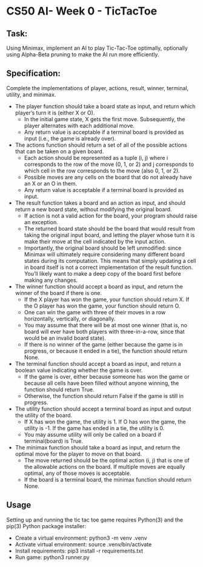 # CS50 AI- Week 0 - TicTacToe

## Task:
Using Minimax, implement an AI to play Tic-Tac-Toe optimally, optionally using Alpha-Beta pruning to make the AI run more efficiently.


## Specification:

Complete the implementations of player, actions, result, winner, terminal, utility, and minimax.

* The player function should take a board state as input, and return which player’s turn it is (either X or O).
  * In the initial game state, X gets the first move. Subsequently, the player alternates with each additional move.
  * Any return value is acceptable if a terminal board is provided as input (i.e., the game is already over).
* The actions function should return a set of all of the possible actions that can be taken on a given board.
  * Each action should be represented as a tuple (i, j) where i corresponds to the row of the move (0, 1, or 2) and j corresponds to which cell in the row corresponds to the move (also 0, 1, or 2).
  * Possible moves are any cells on the board that do not already have an X or an O in them.
  * Any return value is acceptable if a terminal board is provided as input.
* The result function takes a board and an action as input, and should return a new board state, without modifying the original board.
  * If action is not a valid action for the board, your program should raise an exception.
  * The returned board state should be the board that would result from taking the original input board, and letting the player whose turn it is make their move at the cell indicated by the input action.
  * Importantly, the original board should be left unmodified: since Minimax will ultimately require considering many different board states during its computation. This means that simply updating a cell in board itself is not a correct implementation of the result function. You’ll likely want to make a deep copy of the board first before making any changes.
* The winner function should accept a board as input, and return the winner of the board if there is one.
  * If the X player has won the game, your function should return X. If the O player has won the game, your function should return O.
  * One can win the game with three of their moves in a row horizontally, vertically, or diagonally.
  * You may assume that there will be at most one winner (that is, no board will ever have both players with three-in-a-row, since that would be an invalid board state).
  * If there is no winner of the game (either because the game is in progress, or because it ended in a tie), the function should return None.
* The terminal function should accept a board as input, and return a boolean value indicating whether the game is over.
  * If the game is over, either because someone has won the game or because all cells have been filled without anyone winning, the function should return True.
  * Otherwise, the function should return False if the game is still in progress.
* The utility function should accept a terminal board as input and output the utility of the board.
  * If X has won the game, the utility is 1. If O has won the game, the utility is -1. If the game has ended in a tie, the utility is 0.
  * You may assume utility will only be called on a board if terminal(board) is True.
* The minimax function should take a board as input, and return the optimal move for the player to move on that board.
  * The move returned should be the optimal action (i, j) that is one of the allowable actions on the board. If multiple moves are equally optimal, any of those moves is acceptable.
  * If the board is a terminal board, the minimax function should return None.

## Usage

Setting up and running the tic tac toe game requires Python(3) and the pip(3) Python package installer:

* Create a virtual environment: python3 -m venv .venv
* Activate virtual environment: source .venv/bin/activate
* Install requirements: pip3 install -r requirements.txt
* Run game: python3 runner.py
